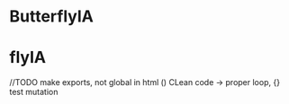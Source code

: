 # ButterflyIA
# flyIA

//TODO make exports, not global in html ()
CLean code -> proper loop, {}
test mutation